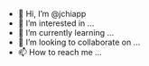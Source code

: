 - 👋 Hi, I’m @jchiapp
- 👀 I’m interested in ...
- 🌱 I’m currently learning ...
- 💞️ I’m looking to collaborate on ...
- 📫 How to reach me ...

<!---
jchiapp/jchiapp is a ✨ special ✨ repository because its `README.md` (this file) appears on your GitHub profile.
You can click the Preview link to take a look at your changes.
--->
